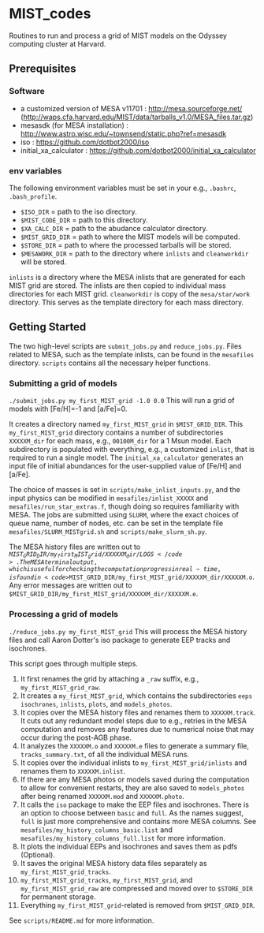 # MIST_codes
Routines to run and process a grid of MIST models on the Odyssey computing cluster at Harvard.
  
## Prerequisites
### Software
* a customized version of MESA v11701 : http://mesa.sourceforge.net/ (http://waps.cfa.harvard.edu/MIST/data/tarballs_v1.0/MESA_files.tar.gz)
* mesasdk (for MESA installation) : http://www.astro.wisc.edu/~townsend/static.php?ref=mesasdk
* iso : https://github.com/dotbot2000/iso
* initial_xa_calculator : https://github.com/dotbot2000/initial_xa_calculator

### env variables
The following environment variables must be set in your e.g., <code>.bashrc</code>, <code>.bash_profile</code>.

* <code>$ISO_DIR</code> = path to the iso directory.
* <code>$MIST_CODE_DIR</code> = path to this directory.
* <code>$XA_CALC_DIR</code> = path to the abudance calculator directory.
* <code>$MIST_GRID_DIR</code> = path to where the MIST models will be computed.
* <code>$STORE_DIR</code> = path to where the processed tarballs will be stored.
* <code>$MESAWORK_DIR</code> = path to the directory where <code>inlists</code> and <code>cleanworkdir</code> will be stored.

<code>inlists</code> is a directory where the MESA inlists that are generated for each MIST grid are stored. The inlists are then copied to individual mass directories for each MIST grid.
<code>cleanworkdir</code> is copy of the <code>mesa/star/work</code> directory. This serves as the template directory for each mass directory.
	
## Getting Started
The two high-level scripts are <code>submit_jobs.py</code> and <code>reduce_jobs.py</code>. Files related to MESA, such as the template inlists, can be found in the <code>mesafiles</code> directory. <code>scripts</code> contains all the necessary helper functions.

### Submitting a grid of models
<code>./submit_jobs.py my_first_MIST_grid -1.0 0.0</code>
This will run a grid of models with [Fe/H]=-1 and [a/Fe]=0.

It creates a directory named <code>my_first_MIST_grid</code> in <code>$MIST_GRID_DIR</code>. This <code>my_first_MIST_grid</code> directory contains a number of subdirectories <code>XXXXXM_dir</code> for each mass, e.g., <code>00100M_dir</code> for a 1 Msun model. Each subdirectory is populated with everything, e.g., a customized <code>inlist</code>, that is required to run a single model. The <code>initial_xa_calculator</code> generates an input file of initial abundances for the user-supplied value of [Fe/H] and [a/Fe].

The choice of masses is set in <code>scripts/make_inlist_inputs.py</code>, and the input physics can be modified in <code>mesafiles/inlist_XXXXX</code> and <code>mesafiles/run_star_extras.f</code>, though doing so requires familiarity with MESA. The jobs are submitted using <code>SLURM</code>, where the exact choices of queue name, number of nodes, etc. can be set in the template file <code>mesafiles/SLURM_MISTgrid.sh</code> and <code>scripts/make_slurm_sh.py</code>.

The MESA history files are written out to <code>$MIST_GRID_DIR/my_first_MIST_grid/XXXXXM_dir/LOGS</code>. The MESA terminal output, which is useful for checking the computation progress in real-time, is found in <code>$MIST_GRID_DIR/my_first_MIST_grid/XXXXXM_dir/XXXXXM.o</code>. Any error messages are written out to <code>$MIST_GRID_DIR/my_first_MIST_grid/XXXXXM_dir/XXXXXM.e</code>.

### Processing a grid of models
<code>./reduce_jobs.py my_first_MIST_grid</code>
This will process the MESA history files and call Aaron Dotter's iso package to generate EEP tracks and isochrones.

This script goes through multiple steps.

1. It first renames the grid by attaching a <code>_raw</code> suffix, e.g., <code> my_first_MIST_grid_raw</code>. 
2. It creates a <code>my_first_MIST_grid</code>, which contains the subdirectories <code>eeps</code> <code>isochrones</code>, <code>inlists</code>, <code>plots</code>, and <code>models_photos</code>.
3. It copies over the MESA history files and renames them to <code>XXXXXM.track</code>. It cuts out any redundant model steps due to e.g., retries in the MESA computation and removes any features due to numerical noise that may occur during the post-AGB phase.
4. It analyzes the <code>XXXXXM.o</code> and <code>XXXXXM.e</code> files to generate a summary file, <code>tracks_summary.txt</code>, of all the individual MESA runs.
5. It copies over the individual inlists to <code>my_first_MIST_grid/inlists</code> and renames them to <code>XXXXXM.inlist</code>.
6. If there are any MESA photos or models saved during the computation to allow for convenient restarts, they are also saved to <code>models_photos</code> after being renamed <code>XXXXXM.mod</code> and <code>XXXXXM.photo</code>.
7. It calls the <code>iso</code> package to make the EEP files and isochrones. There is an option to choose between <code>basic</code> and <code>full</code>. As the names suggest, <code>full</code> is just more comprehensive and contains more MESA columns. See <code>mesafiles/my_history_columns_basic.list</code> and <code>mesafiles/my_history_columns_full.list</code> for more information.
8. It plots the individual EEPs and isochrones and saves them as pdfs (Optional).
9. It saves the original MESA history data files separately as <code>my_first_MIST_grid_tracks</code>. 
10. <code>my_first_MIST_grid_tracks</code>, <code>my_first_MIST_grid</code>, and  <code>my_first_MIST_grid_raw</code> are compressed and moved over to <code>$STORE_DIR</code> for permanent storage.
11. Everything <code>my_first_MIST_grid</code>-related is removed from <code>$MIST_GRID_DIR</code>.

See <code>scripts/README.md</code> for more information.
